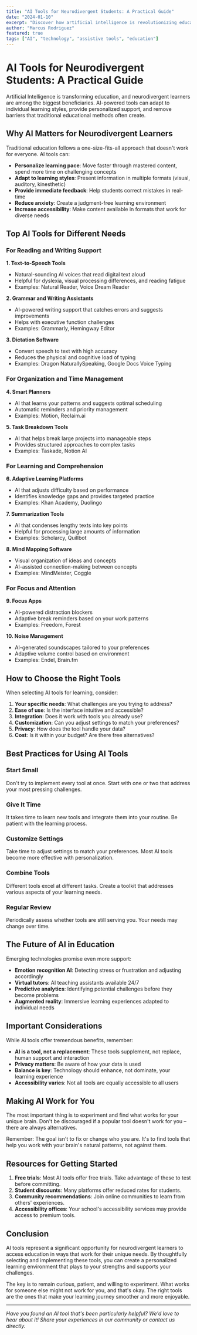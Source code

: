 ```yaml
---
title: "AI Tools for Neurodivergent Students: A Practical Guide"
date: "2024-01-10"
excerpt: "Discover how artificial intelligence is revolutionizing education for neurodivergent learners with personalized, adaptive learning tools."
author: "Marcus Rodriguez"
featured: true
tags: ["AI", "technology", "assistive tools", "education"]
---
```


# AI Tools for Neurodivergent Students: A Practical Guide

Artificial Intelligence is transforming education, and neurodivergent learners are among the biggest beneficiaries. AI-powered tools can adapt to individual learning styles, provide personalized support, and remove barriers that traditional educational methods often create.

## Why AI Matters for Neurodivergent Learners

Traditional education follows a one-size-fits-all approach that doesn't work for everyone. AI tools can:

- **Personalize learning pace**: Move faster through mastered content, spend more time on challenging concepts
- **Adapt to learning styles**: Present information in multiple formats (visual, auditory, kinesthetic)
- **Provide immediate feedback**: Help students correct mistakes in real-time
- **Reduce anxiety**: Create a judgment-free learning environment
- **Increase accessibility**: Make content available in formats that work for diverse needs

## Top AI Tools for Different Needs

### For Reading and Writing Support

**1. Text-to-Speech Tools**
- Natural-sounding AI voices that read digital text aloud
- Helpful for dyslexia, visual processing differences, and reading fatigue
- Examples: Natural Reader, Voice Dream Reader

**2. Grammar and Writing Assistants**
- AI-powered writing support that catches errors and suggests improvements
- Helps with executive function challenges
- Examples: Grammarly, Hemingway Editor

**3. Dictation Software**
- Convert speech to text with high accuracy
- Reduces the physical and cognitive load of typing
- Examples: Dragon NaturallySpeaking, Google Docs Voice Typing

### For Organization and Time Management

**4. Smart Planners**
- AI that learns your patterns and suggests optimal scheduling
- Automatic reminders and priority management
- Examples: Motion, Reclaim.ai

**5. Task Breakdown Tools**
- AI that helps break large projects into manageable steps
- Provides structured approaches to complex tasks
- Examples: Taskade, Notion AI

### For Learning and Comprehension

**6. Adaptive Learning Platforms**
- AI that adjusts difficulty based on performance
- Identifies knowledge gaps and provides targeted practice
- Examples: Khan Academy, Duolingo

**7. Summarization Tools**
- AI that condenses lengthy texts into key points
- Helpful for processing large amounts of information
- Examples: Scholarcy, Quillbot

**8. Mind Mapping Software**
- Visual organization of ideas and concepts
- AI-assisted connection-making between concepts
- Examples: MindMeister, Coggle

### For Focus and Attention

**9. Focus Apps**
- AI-powered distraction blockers
- Adaptive break reminders based on your work patterns
- Examples: Freedom, Forest

**10. Noise Management**
- AI-generated soundscapes tailored to your preferences
- Adaptive volume control based on environment
- Examples: Endel, Brain.fm

## How to Choose the Right Tools

When selecting AI tools for learning, consider:

1. **Your specific needs**: What challenges are you trying to address?
2. **Ease of use**: Is the interface intuitive and accessible?
3. **Integration**: Does it work with tools you already use?
4. **Customization**: Can you adjust settings to match your preferences?
5. **Privacy**: How does the tool handle your data?
6. **Cost**: Is it within your budget? Are there free alternatives?

## Best Practices for Using AI Tools

### Start Small
Don't try to implement every tool at once. Start with one or two that address your most pressing challenges.

### Give It Time
It takes time to learn new tools and integrate them into your routine. Be patient with the learning process.

### Customize Settings
Take time to adjust settings to match your preferences. Most AI tools become more effective with personalization.

### Combine Tools
Different tools excel at different tasks. Create a toolkit that addresses various aspects of your learning needs.

### Regular Review
Periodically assess whether tools are still serving you. Your needs may change over time.

## The Future of AI in Education

Emerging technologies promise even more support:

- **Emotion recognition AI**: Detecting stress or frustration and adjusting accordingly
- **Virtual tutors**: AI teaching assistants available 24/7
- **Predictive analytics**: Identifying potential challenges before they become problems
- **Augmented reality**: Immersive learning experiences adapted to individual needs

## Important Considerations

While AI tools offer tremendous benefits, remember:

- **AI is a tool, not a replacement**: These tools supplement, not replace, human support and interaction
- **Privacy matters**: Be aware of how your data is used
- **Balance is key**: Technology should enhance, not dominate, your learning experience
- **Accessibility varies**: Not all tools are equally accessible to all users

## Making AI Work for You

The most important thing is to experiment and find what works for your unique brain. Don't be discouraged if a popular tool doesn't work for you – there are always alternatives.

Remember: The goal isn't to fix or change who you are. It's to find tools that help you work with your brain's natural patterns, not against them.

## Resources for Getting Started

1. **Free trials**: Most AI tools offer free trials. Take advantage of these to test before committing.
2. **Student discounts**: Many platforms offer reduced rates for students.
3. **Community recommendations**: Join online communities to learn from others' experiences.
4. **Accessibility offices**: Your school's accessibility services may provide access to premium tools.

## Conclusion

AI tools represent a significant opportunity for neurodivergent learners to access education in ways that work for their unique needs. By thoughtfully selecting and implementing these tools, you can create a personalized learning environment that plays to your strengths and supports your challenges.

The key is to remain curious, patient, and willing to experiment. What works for someone else might not work for you, and that's okay. The right tools are the ones that make your learning journey smoother and more enjoyable.

---

*Have you found an AI tool that's been particularly helpful? We'd love to hear about it! Share your experiences in our community or contact us directly.*
